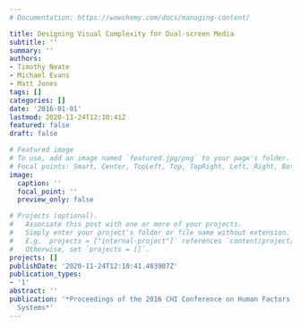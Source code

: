 ```yaml
---
# Documentation: https://wowchemy.com/docs/managing-content/

title: Designing Visual Complexity for Dual-screen Media
subtitle: ''
summary: ''
authors:
- Timothy Neate
- Michael Evans
- Matt Jones
tags: []
categories: []
date: '2016-01-01'
lastmod: 2020-11-24T12:10:41Z
featured: false
draft: false

# Featured image
# To use, add an image named `featured.jpg/png` to your page's folder.
# Focal points: Smart, Center, TopLeft, Top, TopRight, Left, Right, BottomLeft, Bottom, BottomRight.
image:
  caption: ''
  focal_point: ''
  preview_only: false

# Projects (optional).
#   Associate this post with one or more of your projects.
#   Simply enter your project's folder or file name without extension.
#   E.g. `projects = ["internal-project"]` references `content/project/deep-learning/index.md`.
#   Otherwise, set `projects = []`.
projects: []
publishDate: '2020-11-24T12:10:41.483907Z'
publication_types:
- '1'
abstract: ''
publication: '*Proceedings of the 2016 CHI Conference on Human Factors in Computing
  Systems*'
---
```

